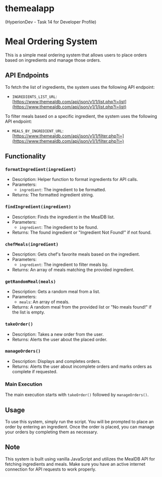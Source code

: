 # themealapp

(HyperionDev - Task 14 for Developer Profile)


# Meal Ordering System

This is a simple meal ordering system that allows users to place orders based on ingredients and manage those orders.

## API Endpoints

To fetch the list of ingredients, the system uses the following API endpoint:

- `INGREDIENTS_LIST_URL`: [https://www.themealdb.com/api/json/v1/1/list.php?i=list](https://www.themealdb.com/api/json/v1/1/list.php?i=list)

To filter meals based on a specific ingredient, the system uses the following API endpoint:

- `MEALS_BY_INGREDIENT_URL`: [https://www.themealdb.com/api/json/v1/1/filter.php?i=](https://www.themealdb.com/api/json/v1/1/filter.php?i=)

## Functionality

### `formatIngredient(ingredient)`

- Description: Helper function to format ingredients for API calls.
- Parameters:
  - `ingredient`: The ingredient to be formatted.
- Returns: The formatted ingredient string.

### `findIngredient(ingredient)`

- Description: Finds the ingredient in the MealDB list.
- Parameters:
  - `ingredient`: The ingredient to be found.
- Returns: The found ingredient or "Ingredient Not Found!" if not found.

### `chefMeals(ingredient)`

- Description: Gets chef's favorite meals based on the ingredient.
- Parameters:
  - `ingredient`: The ingredient to filter meals by.
- Returns: An array of meals matching the provided ingredient.

### `getRandomMeal(meals)`

- Description: Gets a random meal from a list.
- Parameters:
  - `meals`: An array of meals.
- Returns: A random meal from the provided list or "No meals found!" if the list is empty.

### `takeOrder()`

- Description: Takes a new order from the user.
- Returns: Alerts the user about the placed order.

### `manageOrders()`

- Description: Displays and completes orders.
- Returns: Alerts the user about incomplete orders and marks orders as complete if requested.

### Main Execution

The main execution starts with `takeOrder()` followed by `manageOrders()`.

## Usage

To use this system, simply run the script. You will be prompted to place an order by entering an ingredient. Once the order is placed, you can manage your orders by completing them as necessary.

## Note

This system is built using vanilla JavaScript and utilizes the MealDB API for fetching ingredients and meals. Make sure you have an active internet connection for API requests to work properly.
